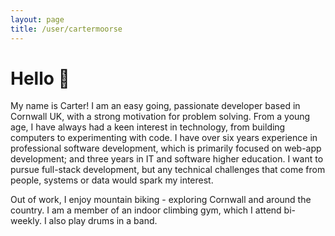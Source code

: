 ```yaml
---
layout: page
title: /user/cartermoorse
---
```


# Hello 👋
My name is Carter! I am an easy going, passionate developer based in Cornwall UK, with a strong motivation for problem solving. From a young age, I have always had a keen interest in technology, from building computers to experimenting with code. I have over six years experience in professional software development, which is primarily focused on web-app development; and three years in IT and software higher education. I want to pursue full-stack development, but any technical challenges that come from people, systems or data would spark my interest.

Out of work, I enjoy mountain biking - exploring Cornwall and around the country. I am a member of an indoor climbing gym, which I attend bi-weekly. I also play drums in a band.
